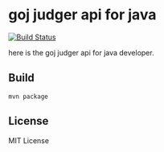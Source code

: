 # goj judger api for java 

[![Build Status](https://travis-ci.org/gojudge/gojapi-java.svg)](https://travis-ci.org/gojudge/gojapi-java)

here is the goj judger api for java developer.

## Build

```shell
mvn package
```

## License

MIT License
